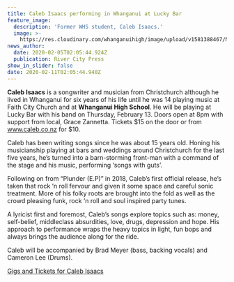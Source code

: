 ```yaml
---
title: Caleb Isaacs performing in Whanganui at Lucky Bar
feature_image:
  description: 'Former WHS student, Caleb Isaacs.'
  image: >-
    https://res.cloudinary.com/whanganuihigh/image/upload/v1581388467/News/Caleb_Isaacs_ex.RCP_5.2.20.png
news_author:
  date: 2020-02-05T02:05:44.924Z
  publication: River City Press
show_in_slider: false
date: 2020-02-11T02:05:44.940Z
---
```

**Caleb Isaacs** is a songwriter and musician from Christchurch although he lived in Whanganui for six years of his life until he was 14 playing music at Faith City Church and at **Whanganui High School**. He will be playing at Lucky Bar with his band on Thursday, February 13. Doors open at 8pm with support from local, Grace Zannetta. Tickets $15 on the door or from www.caleb.co.nz for $10.

Caleb has been writing songs since he was about 15 years old. Honing his musicianship playing at bars and weddings around Christchurch for the last five years, he’s turned into a barn-storming front-man with a command of the stage and his music, performing ‘songs with guts’.

Following on from “Plunder (E.P)” in 2018, Caleb’s first official release, he’s taken that rock ‘n roll fervour and given it some space and careful sonic treatment. More of his folky roots are brought into the fold as well as the crowd pleasing funk, rock ‘n roll and soul inspired party tunes.

A lyricist first and foremost, Caleb’s songs explore topics such as: money, self-belief, middleclass absurdities, love, drugs, depression and hope. His approach to performance wraps the heavy topics in light, fun bops and always brings the audience along for the ride.

Caleb will be accompanied by Brad Meyer (bass, backing vocals) and Cameron Lee (Drums).

[Gigs and Tickets for Caleb Isaacs](https://www.undertheradar.co.nz/index.php?task=searchall&q=caleb+isaacs&gigs=gigs/?fbclid=IwAR0OYQ8YHpX19HnBjNlm11AluoK1_9q-cKWE-6cRR1pADgjcSvD7AuhR0Os)

